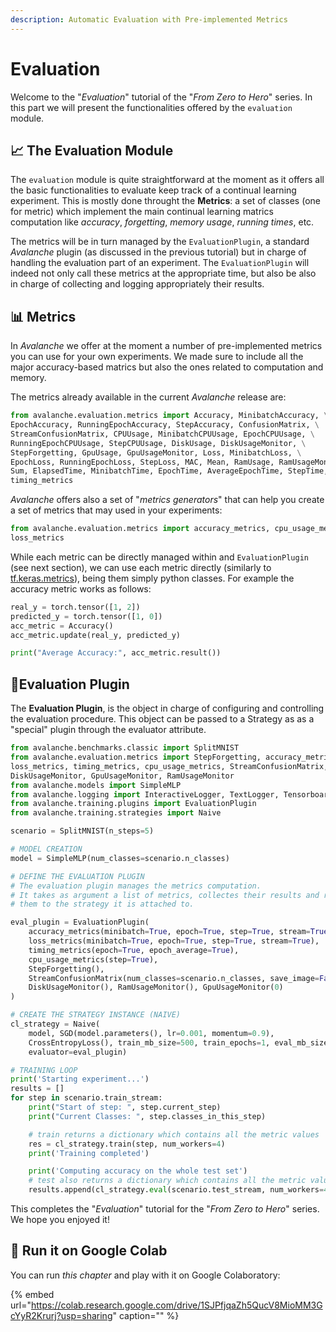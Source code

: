 ```yaml
---
description: Automatic Evaluation with Pre-implemented Metrics
---
```


# Evaluation

Welcome to the "_Evaluation_" tutorial of the "_From Zero to Hero_" series. In this part we will present the functionalities offered by the `evaluation` module.

## 📈 The Evaluation Module

The `evaluation` module is quite straightforward at the moment as it offers all the basic functionalities to evaluate keep track of a continual learning experiment. This is mostly done throught the **Metrics**: a set of classes \(one for metric\) which implement the main continual learning matrics computation like _accuracy_, _forgetting_, _memory usage_, _running times_, etc.

The metrics will be in turn managed by the `EvaluationPlugin`, a standard _Avalanche_ plugin \(as discussed in the previous tutorial\) but in charge of handling the evaluation part of an experiment. The `EvaluationPlugin` will indeed not only call these metrics at the appropriate time, but also be also in charge of collecting and logging appropriately their results.

## 📊 Metrics

In _Avalanche_ we offer at the moment a number of pre-implemented metrics you can use for your own experiments. We made sure to include all the major accuracy-based matrics but also the ones related to computation and memory.

The metrics already available in the current _Avalanche_ release are:

```python
from avalanche.evaluation.metrics import Accuracy, MinibatchAccuracy, \
EpochAccuracy, RunningEpochAccuracy, StepAccuracy, ConfusionMatrix, \
StreamConfusionMatrix, CPUUsage, MinibatchCPUUsage, EpochCPUUsage, \
RunningEpochCPUUsage, StepCPUUsage, DiskUsage, DiskUsageMonitor, \
StepForgetting, GpuUsage, GpuUsageMonitor, Loss, MinibatchLoss, \
EpochLoss, RunningEpochLoss, StepLoss, MAC, Mean, RamUsage, RamUsageMonitor, \
Sum, ElapsedTime, MinibatchTime, EpochTime, AverageEpochTime, StepTime, \
timing_metrics
```

_Avalanche_ offers also a set of "_metrics generators_" that can help you create a set of metrics that may used in your experiments:

```python
from avalanche.evaluation.metrics import accuracy_metrics, cpu_usage_metrics, \
loss_metrics
```

While each metric can be directly managed within and `EvaluationPlugin` \(see next section\), we can use each metric directly \(similarly to [tf.keras.metrics](https://www.tensorflow.org/api_docs/python/tf/keras/metrics)\), being them simply python classes. For example the accuracy metric works as follows:

```python
real_y = torch.tensor([1, 2])
predicted_y = torch.tensor([1, 0])
acc_metric = Accuracy()
acc_metric.update(real_y, predicted_y)

print("Average Accuracy:", acc_metric.result())
```

## 📐Evaluation Plugin

The **Evaluation Plugin**, is the object in charge of configuring and controlling the evaluation procedure. This object can be passed to a Strategy as as a "special" plugin through the evaluator attribute.

```python
from avalanche.benchmarks.classic import SplitMNIST
from avalanche.evaluation.metrics import StepForgetting, accuracy_metrics,
loss_metrics, timing_metrics, cpu_usage_metrics, StreamConfusionMatrix,
DiskUsageMonitor, GpuUsageMonitor, RamUsageMonitor
from avalanche.models import SimpleMLP
from avalanche.logging import InteractiveLogger, TextLogger, TensorboardLogger
from avalanche.training.plugins import EvaluationPlugin
from avalanche.training.strategies import Naive

scenario = SplitMNIST(n_steps=5)

# MODEL CREATION
model = SimpleMLP(num_classes=scenario.n_classes)

# DEFINE THE EVALUATION PLUGIN 
# The evaluation plugin manages the metrics computation.
# It takes as argument a list of metrics, collectes their results and returns 
# them to the strategy it is attached to.

eval_plugin = EvaluationPlugin(
    accuracy_metrics(minibatch=True, epoch=True, step=True, stream=True),
    loss_metrics(minibatch=True, epoch=True, step=True, stream=True),
    timing_metrics(epoch=True, epoch_average=True),
    cpu_usage_metrics(step=True),
    StepForgetting(),
    StreamConfusionMatrix(num_classes=scenario.n_classes, save_image=False),
    DiskUsageMonitor(), RamUsageMonitor(), GpuUsageMonitor(0)
)

# CREATE THE STRATEGY INSTANCE (NAIVE)
cl_strategy = Naive(
    model, SGD(model.parameters(), lr=0.001, momentum=0.9),
    CrossEntropyLoss(), train_mb_size=500, train_epochs=1, eval_mb_size=100,
    evaluator=eval_plugin)

# TRAINING LOOP
print('Starting experiment...')
results = []
for step in scenario.train_stream:
    print("Start of step: ", step.current_step)
    print("Current Classes: ", step.classes_in_this_step)

    # train returns a dictionary which contains all the metric values
    res = cl_strategy.train(step, num_workers=4)
    print('Training completed')

    print('Computing accuracy on the whole test set')
    # test also returns a dictionary which contains all the metric values
    results.append(cl_strategy.eval(scenario.test_stream, num_workers=4))
```

This completes the "_Evaluation_" tutorial for the "_From Zero to Hero_" series. We hope you enjoyed it!

## 🤝 Run it on Google Colab

You can run _this chapter_ and play with it on Google Colaboratory:

{% embed url="https://colab.research.google.com/drive/1SJPfjqaZh5QucV8MioMM3GcYyR2Krurj?usp=sharing" caption="" %}

